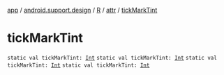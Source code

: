 [app](../../../index.md) / [android.support.design](../../index.md) / [R](../index.md) / [attr](index.md) / [tickMarkTint](.)

# tickMarkTint

`static val tickMarkTint: `[`Int`](https://kotlinlang.org/api/latest/jvm/stdlib/kotlin/-int/index.html)
`static val tickMarkTint: `[`Int`](https://kotlinlang.org/api/latest/jvm/stdlib/kotlin/-int/index.html)
`static val tickMarkTint: `[`Int`](https://kotlinlang.org/api/latest/jvm/stdlib/kotlin/-int/index.html)
`static val tickMarkTint: `[`Int`](https://kotlinlang.org/api/latest/jvm/stdlib/kotlin/-int/index.html)